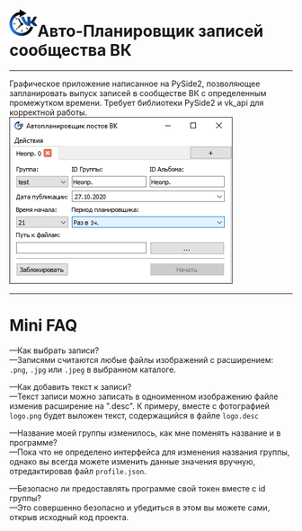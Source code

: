 # <img src="logo.png" alt="Logo" width="50"/>Авто-Планировщик записей сообщества ВК 
***
Графическое приложение написанное на PySide2, позволяющее запланировать выпуск записей в сообществе ВК с определенным промежутком времени.
Требует библиотеки PySide2 и vk_api для корректной работы.
![Preview](preview.png) <br>
***
# Mini FAQ
—Как выбрать записи?<br>
—Записями считаются любые файлы изображений с расширением: `.png`, `.jpg` или `.jpeg` в выбранном каталоге.

—Как добавить текст к записи?<br>
—Текст записи можно записать в одноименном изображению файле изменив расширение на ".desc". К примеру, вместе с фотографией `logo.png` будет выложен текст, содержащийся в файле `logo.desc`

—Название моей группы изменилось, как мне поменять название и в программе?<br>
—Пока что не определено интерфейса для изменения названия группы, однако вы всегда можете изменить данные значения вручную, отредактировав файл `profile.json`.

—Безопасно ли предоставлять программе свой токен вместе с id группы?<br>
—Это совершенно безопасно и убедиться в этом вы можете сами, открыв исходный код проекта.
